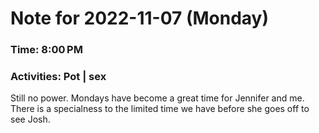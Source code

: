 # Note for 2022-11-07 (Monday)
### Time: 8:00 PM
### Activities: Pot | sex

Still no power. Mondays have become a great time for Jennifer and me. There is a specialness to the limited time we have before she goes off to see Josh.
